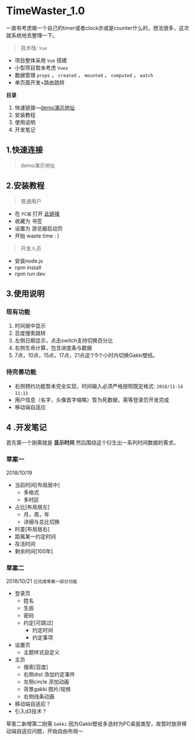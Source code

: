 # TimeWaster_1.0
一直有考虑做一个自己的timer或者clock亦或是counter什么的，想法很多，这次就系统地去整理一下。
>技术栈: `Vue`  
- 项目整体采用 ` Vue ` 搭建
- 小型项目暂未考虑 `Vuex ` 
- 数据管理 `props` ，  ` created ` ， ` mounted ` ， ` computed ` ， ` watch ` 
- 单页面开发+路由跳转


 **目录** 
1. 快速链接—[demo演示地址](https://mulander-j.github.io/timeWaster/demo/index.html#/)
2. 安装教程
3. 使用说明
4. 开发笔记


## 1.快速连接
> demo演示地址

## 2.安装教程
>  普通用户

- 在   `PC端`   打开  [此链接](https://mulander-j.github.io/timeWaster/demo/index.html#/)
- 收藏为 书签
- 设置为 游览器启动页
- 开始 waste time : )

> 开发人员

- 安装node.js
- npm install
- npm run dev

## 3.使用说明
### 现有功能

1. 时间居中显示
2. 百度搜索跳转
3. 左侧日期显示，点击switch支持切换百分比
4. 右侧生命计算，包含进度条与数据
5. 7点，10点，15点，17点，21点这个5个小时内切换Gakki壁纸。
### 待完善功能
-  右侧预约功能暂未完全实现，时间输入必须严格按照既定格式: `2018/11-14`  `11:11` 
- 用户信息（名字，头像首字缩略）暂为死数据，需等登录页开发完成
- 移动端自适应

## 4 .开发笔记
首先第一个刚需就是 **显示时间** 
然后围绕这个衍生出一系列时间数据的需求。
### 草案一
2018/10/19
- 当前时间[布局居中]
  - 多格式
  - 多时区
- 占比[布局居左]
  - 月，周，年
  - 详细与总比切换
-  时差[布局居右]
  - 距离某一约定时间
- 存活时间
- 剩余时间[100年]

### 草案二
2018/10/21  ``已完成草案一部分功能  `` 
- 登录页
  -  姓名
  -  生辰
  - 密码
  - 约定[可跳过]
    - 约定时间
    - 约定事项
- 设置页
  - 主题样式自定义
- 主页
  - 搜索[百度]
  - 右侧dist 添加约定事件
  - 左侧circle 添加动画
  - 背景gakki 图片/视频
  - 右侧线条动画
- 移动端自适应？
- 引入d3技术？

草案二新增第二刚需   `Gakki` 
因为Gakki壁纸多选材为PC桌面类型，故暂时放弃移动端自适应问题，开始自由布局～

